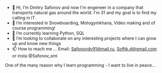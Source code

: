 - 👋 Hi, I’m Dmitry Safonov and now I'm engeneer in a company that transports natural gas around the world. I'm 31 and my goal is to find my calling in IT. 
- 👀 I’m interested in Snowboarding, Motogymkhana, Video making and of course programming!
- 🌱 I’m currently learning Python, SQL
- 💞️ I’m looking to collaborate on any interesting projects where I can grow up and know new things
- 📫 How to reach me ... Email: Safonovdv91@mail.ru, Softik.d@gmail.com or insta @Safonov_sml

One of the many reason why I learn programming - I want to live in peace...
<!---
Safonovdv91/Safonovdv91 is a ✨ special ✨ repository because its `README.md` (this file) appears on your GitHub profile.
You can click the Preview link to take a look at your changes.
--->
